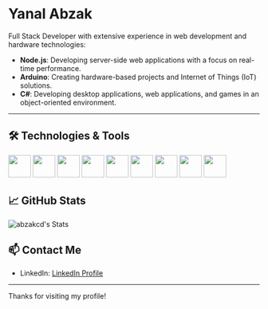 # Yanal Abzak 

Full Stack Developer with extensive experience in web development and hardware technologies:
- **Node.js**: Developing server-side web applications with a focus on real-time performance.
- **Arduino**: Creating hardware-based projects and Internet of Things (IoT) solutions.
- **C#**: Developing desktop applications, web applications, and games in an object-oriented environment.

---

## 🛠️ Technologies & Tools
<p align="left">
<img src="https://cdn.jsdelivr.net/gh/devicons/devicon@latest/icons/nodejs/nodejs-original-wordmark.svg"  width="45" height="45"/>
<img src="https://cdn.jsdelivr.net/gh/devicons/devicon@latest/icons/javascript/javascript-original.svg"  width="45" height="45"/>
<img src="https://cdn.jsdelivr.net/gh/devicons/devicon@latest/icons/arduino/arduino-original-wordmark.svg" width="45" height="45"/>
<img src="https://cdn.jsdelivr.net/gh/devicons/devicon@latest/icons/mysql/mysql-original-wordmark.svg" width="45" height="45"/>
<img src="https://cdn.jsdelivr.net/gh/devicons/devicon@latest/icons/csharp/csharp-original.svg" width="45" height="45"/>
<img src="https://cdn.jsdelivr.net/gh/devicons/devicon@latest/icons/cplusplus/cplusplus-original.svg" width="45" height="45"/>
<img src="https://cdn.jsdelivr.net/gh/devicons/devicon@latest/icons/react/react-original.svg" width="45" height="45"/>
<img src="https://cdn.jsdelivr.net/gh/devicons/devicon@latest/icons/figma/figma-original.svg" width="45" height="45"/>
<img src="https://cdn.jsdelivr.net/gh/devicons/devicon@latest/icons/photoshop/photoshop-original.svg" width="45" height="45"/>


</p>


## 📈 GitHub Stats

![abzakcd's Stats](https://github-readme-stats.vercel.app/api?username=abzakcd&theme=dracula&show_icons=true&hide_border=true&count_private=true)

## 📫 Contact Me

- LinkedIn: [LinkedIn Profile]([https://www.linkedin.com/in/yourprofile](https://www.linkedin.com/in/yanalabzak/))

---


Thanks for visiting my profile!


